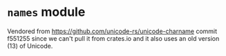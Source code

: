 # `names` module

Vendored from https://github.com/unicode-rs/unicode-charname commit f551255 since we can't pull it from crates.io and it also uses an old version (13) of Unicode.
